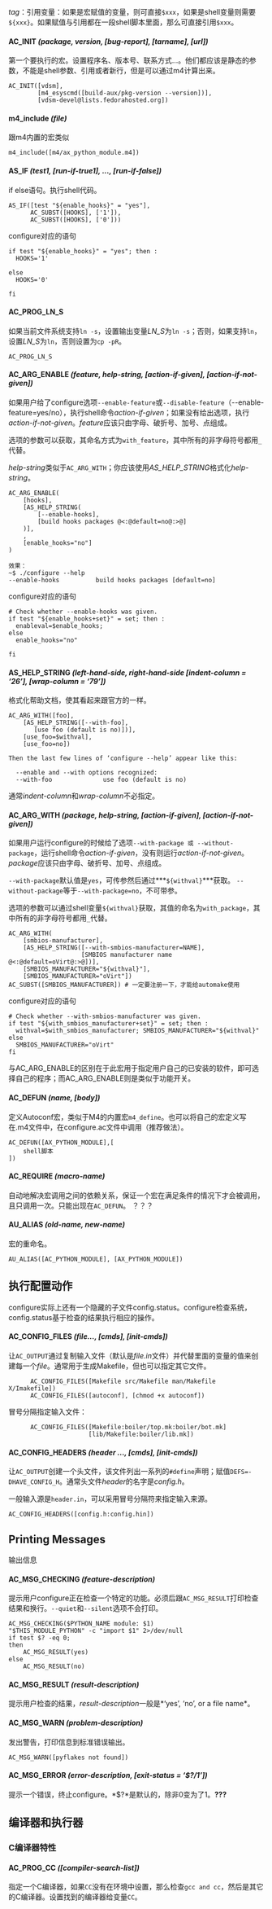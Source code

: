 *tag*：引用变量：如果是宏赋值的变量，则可直接`$xxx`，如果是shell变量则需要`${xxx}`。如果赋值与引用都在一段shell脚本里面，那么可直接引用`$xxx`。
#### AC_INIT *(package, version, [bug-report], [tarname], [url])*
第一个要执行的宏。设置程序名、版本号、联系方式...。他们都应该是静态的参数，不能是shell参数、引用或者新行，但是可以通过m4计算出来。
```autoconf
AC_INIT([vdsm],
        [m4_esyscmd([build-aux/pkg-version --version])],
        [vdsm-devel@lists.fedorahosted.org])
```

#### m4_include *(file)*
跟m4内置的宏类似
```autoconf
m4_include([m4/ax_python_module.m4])
```

#### AS_IF *(test1, [run-if-true1], ..., [run-if-false])*
if else语句。执行shell代码。
```
AS_IF([test "${enable_hooks}" = "yes"],
      AC_SUBST([HOOKS], ['1']),
      AC_SUBST([HOOKS], ['0']))
```
configure对应的语句
```
if test "${enable_hooks}" = "yes"; then :
  HOOKS='1'

else
  HOOKS='0'

fi
```

#### AC_PROG_LN_S
如果当前文件系统支持`ln -s`，设置输出变量*LN_S*为`ln -s`；否则，如果支持`ln`，设置*LN_S*为`ln`，否则设置为`cp -pR`。
```
AC_PROG_LN_S
```

#### AC_ARG_ENABLE *(feature, help-string, [action-if-given], [action-if-not-given])*
如果用户给了configure选项`--enable-feature`或`--disable-feature`（--enable-feature=yes/no），执行shell命令*action-if-given*；如果没有给出选项，执行*action-if-not-given*。*feature*应该只由字母、破折号、加号、点组成。

选项的参数可以获取，其命名方式为`with_feature`，其中所有的非字母符号都用`_`代替。

*help-string*类似于`AC_ARG_WITH`；你应该使用*AS_HELP_STRING*格式化*help-string*。
```
AC_ARG_ENABLE(
    [hooks],
    [AS_HELP_STRING(
        [--enable-hooks],
        [build hooks packages @<:@default=no@:>@]
    )],
    ,
    [enable_hooks="no"]
)

效果：
~$ ./configure --help
--enable-hooks          build hooks packages [default=no]
```
configure对应的语句
```
# Check whether --enable-hooks was given.
if test "${enable_hooks+set}" = set; then :
  enableval=$enable_hooks;
else
  enable_hooks="no"

fi
```

#### AS_HELP_STRING *(left-hand-side, right-hand-side [indent-column = ‘26’], [wrap-column = ‘79’])*
格式化帮助文档，使其看起来跟官方的一样。
```
AC_ARG_WITH([foo],
    [AS_HELP_STRING([--with-foo],
       [use foo (default is no)])],
    [use_foo=$withval],
    [use_foo=no])

Then the last few lines of ‘configure --help’ appear like this:

  --enable and --with options recognized:
  --with-foo              use foo (default is no)
```
通常*indent-column*和*wrap-column*不必指定。

#### AC_ARG_WITH *(package, help-string, [action-if-given], [action-if-not-given])*
如果用户运行configure的时候给了选项`--with-package 或 --without-package`，运行shell命令*action-if-given*，没有则运行*action-if-not-given*。*package*应该只由字母、破折号、加号、点组成。

`--with-package`默认值是`yes`，可传参然后通过***`${withval}`***获取。
`--without-package`等于`--with-package=no`，不可带参。

选项的参数可以通过shell变量`${withval}`获取，其值的命名为`with_package`，其中所有的非字母符号都用`_`代替。
```
AC_ARG_WITH(
    [smbios-manufacturer],
    [AS_HELP_STRING([--with-smbios-manufacturer=NAME],
                    [SMBIOS manufacturer name @<:@default=oVirt@:>@])],
    [SMBIOS_MANUFACTURER="${withval}"],
    [SMBIOS_MANUFACTURER="oVirt"])
AC_SUBST([SMBIOS_MANUFACTURER]) # 一定要注册一下，才能给automake使用
```
configure对应的语句
```
# Check whether --with-smbios-manufacturer was given.
if test "${with_smbios_manufacturer+set}" = set; then :
  withval=$with_smbios_manufacturer; SMBIOS_MANUFACTURER="${withval}"
else
  SMBIOS_MANUFACTURER="oVirt"
fi
```
与AC_ARG_ENABLE的区别在于此宏用于指定用户自己的已安装的软件，即可选择自己的程序；而AC_ARG_ENABLE则是类似于功能开关。

#### AC_DEFUN *(name, [body])*
定义Autoconf宏，类似于M4的内置宏`m4_define`。也可以将自己的宏定义写在.m4文件中，在configure.ac文件中调用（推荐做法）。
```
AC_DEFUN([AX_PYTHON_MODULE],[
	shell脚本
])
```

#### AC_REQUIRE *(macro-name)*
自动地解决宏调用之间的依赖关系，保证一个宏在满足条件的情况下才会被调用，且只调用一次。只能出现在`AC_DEFUN`。
？？？

#### AU_ALIAS *(old-name, new-name)*
宏的重命名。
```
AU_ALIAS([AC_PYTHON_MODULE], [AX_PYTHON_MODULE])
```

## 执行配置动作
configure实际上还有一个隐藏的子文件config.status。configure检查系统，config.status基于检查的结果执行相应的操作。

#### AC_CONFIG_FILES *(file..., [cmds], [init-cmds])*
让`AC_OUTPUT`通过复制输入文件（默认是*file.in*文件）并代替里面的变量的值来创建每一个*file*。通常用于生成Makefile，但也可以指定其它文件。

          AC_CONFIG_FILES([Makefile src/Makefile man/Makefile X/Imakefile])
          AC_CONFIG_FILES([autoconf], [chmod +x autoconf])

冒号分隔指定输入文件：
	
          AC_CONFIG_FILES([Makefile:boiler/top.mk:boiler/bot.mk]
                          [lib/Makefile:boiler/lib.mk])

#### AC_CONFIG_HEADERS *(header ..., [cmds], [init-cmds])*
让`AC_OUTPUT`创建一个头文件，该文件列出一系列的`#define`声明；赋值`DEFS=-DHAVE_CONFIG_H`。通常头文件*header*的名字是*config.h*。

一般输入源是`header.in`，可以采用冒号分隔符来指定输入来源。
```
AC_CONFIG_HEADERS([config.h:config.hin])
```

## Printing Messages
输出信息

#### AC_MSG_CHECKING *(feature-description)*
提示用户configure正在检查一个特定的功能。必须后跟`AC_MSG_RESULT`打印检查结果和换行。`--quiet`和`--silent`选项不会打印。
```
AC_MSG_CHECKING($PYTHON_NAME module: $1)
"$THIS_MODULE_PYTHON" -c "import $1" 2>/dev/null
if test $? -eq 0;
then
    AC_MSG_RESULT(yes)
else
    AC_MSG_RESULT(no)
```

#### AC_MSG_RESULT *(result-description)*
提示用户检查的结果，*result-description*一般是*‘yes’, ‘no’, or a file name*。

#### AC_MSG_WARN *(problem-description)*
发出警告，打印信息到标准错误输出。
```
AC_MSG_WARN([pyflakes not found])
```

#### AC_MSG_ERROR *(error-description, [exit-status = ‘$?/1’])*
提示一个错误，终止configure。*$?*是默认的，除非0变为了1。**???**

## 编译器和执行器

### C编译器特性
#### AC_PROG_CC *([compiler-search-list])*
指定一个C编译器，如果`CC`没有在环境中设置，那么检查`gcc and cc`，然后是其它的C编译器。设置找到的编译器给变量`CC`。